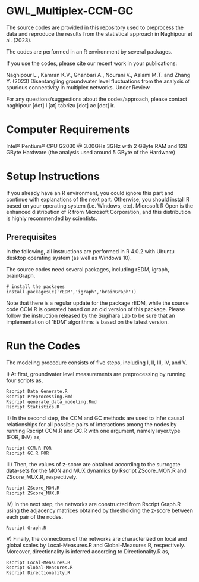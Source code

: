# GWL_Multiplex-CCM-GC
The source codes are provided in this repository used to preprocess the data and reproduce the results from the statistical approach in Naghipour et al. (2023).

The codes are performed in an R environment by several packages.

If you use the codes, please cite our recent work in your publications:

Naghipour L., Kamran K.V., Ghanbari A., Nourani V., Aalami M.T. and Zhang Y. (2023) Disentangling groundwater level fluctuations from the analysis of spurious connectivity in multiplex networks. Under Review  

For any questions/suggestions about the codes/approach, please contact naghipour [dot] l [at] tabrizu [dot] ac [dot] ir.

# Computer Requirements
Intel® Pentium® CPU G2030 @ 3.00GHz 3GHz with 2 GByte RAM and 128 GByte Hardware (the analysis used around 5 GByte of the Hardware)

# Setup Instructions
If you already have an R environment, you could ignore this part and continue with explanations of the next part. Otherwise, you should install R based on your operating system (i.e. Windows, etc). Microsoft R Open is the enhanced distribution of R from Microsoft Corporation, and this distribution is highly recommended by scientists.  

## Prerequisites
In the following, all instructions are performed in R 4.0.2 with Ubuntu desktop operating system (as well as Windows 10). 

The source codes need several packages, including rEDM, igraph, brainGraph.

```{r}
# install the packages
install.packages(c('rEDM','igraph','brainGraph'))
```

Note that there is a regular update for the package rEDM, while the source code CCM.R is operated based on an old version of this package. Please follow the instruction released by the Sugihara Lab to be sure that an implementation of 'EDM' algorithms is based on the latest version. 

# Run the Codes
The modeling procedure consists of five steps, including I, II, III, IV, and V.

I) At first, groundwater level measurements are preprocessing by running four scripts as,

```{r}
Rscript Data_Generate.R
Rscript Preprocessing.Rmd
Rscript generate_data_modeling.Rmd
Rscript Statistics.R
```

II) In the second step, the CCM and GC methods are used to infer causal relationships for all possible pairs of interactions among the nodes by running Rscript CCM.R and GC.R with one argument, namely layer.type (FOR, INV) as,

```{r}
Rscript CCM.R FOR
Rscript GC.R FOR
```

III) Then, the values of z-score are obtained according to the surrogate data-sets for the MON and MUX dynamics by Rscript ZScore_MON.R and ZScore_MUX.R, respectively. 

```{r}
Rscript ZScore_MON.R 
Rscript ZScore_MUX.R 
```

IV) In the next step, the networks are constructed from Rscript Graph.R using the adjacency matrices obtained by thresholding the z-score between each pair of the nodes.

```{r}
Rscript Graph.R
```

V) Finally, the connections of the networks are characterized on local and global scales by Local-Measures.R and Global-Measures.R, respectively. Moreover, directionality is inferred according to Directionality.R as,

```{r}
Rscript Local-Measures.R 
Rscript Global-Measures.R 
Rscript Directionality.R
```
